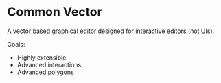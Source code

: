 # Common Vector

A vector based graphical editor designed for interactive editors (not UIs).

Goals:

- Highly extensible
- Advanced interactions
- Advanced polygons
